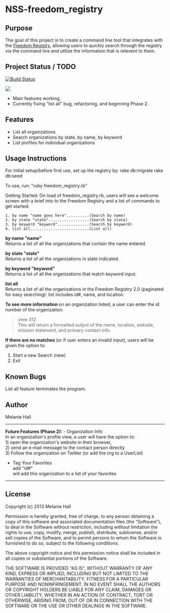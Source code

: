 NSS-freedom_registry
=====================


Purpose
-------

The goal of this project is to create a command line tool that integrates with the <a href="http://www.freedomregistry.org/" target="_blank">Freedom Registry</a>, allowing users to quickly search through the registry via the command line and utilize the information that is relevent to them.

Project Status / TODO
---------------------
[![Build Status](https://travis-ci.org/melaniehall/freedom_registry.png?branch=master)](https://travis-ci.org/melaniehall/freedom_registry)


<a href="https://codeclimate.com/github/melaniehall/freedom_registry"><img src="https://codeclimate.com/github/melaniehall/freedom_registry.png" /></a>

- Main features working.
- Currently fixing "list all" bug, refactoring, and beginning Phase 2.



Features
--------
- List all organizations
- Search organizations by state, by name, by keyword
- List profiles for individual organizations

Usage Instructions
------------------
For initial setup/before first use, set up the registry by:
  rake db:migrate
  rake db:seed

To use, run:
  "ruby freedom_registry.rb"

Getting Started:
  On load of freedom_registry.rb, users will see a welcome screen with a brief into to the Freedom Registry and a list of commands to get started:

    1. by name "name goes here"..........(Search by name)
    2. by state "state"..................(Search by state)
    3. by keyword "keyword"..............(Search by keyword)
    4. list all..........................(List all)

  <strong> by name "name" </strong><br/>
  Returns a list of all the organizations that contain the name entered.

  <strong>by state "state"</strong><br/>
  Returns a list of all the organizations in state indicated.<br/>

  <strong> by keyword "keyword"</strong><br/>
  Returns a list of all the organizations that match keyword input.

  <strong>list all </strong><br/>
  Returns a list of all the organizations in the Freedom Registry 2.0 (paginated for easy searching): list includes id#, name, and location.

  <strong>To see more information </strong>on an organization listed, a user can enter the id number of the organization:
  > view 312 <br/>
  This will return a formatted output of the name, location, website, mission statement, and primary contact info.

  <strong>If there are no matches </strong> (or if user enters an invalid input), users will be given the option to:
  1. Start a new Search (new)
  2. Exit


Known Bugs
----------

List all feature terminates the program.

Author
------

Melanie Hall

<hr/>
<strong>Future Features (Phase 2):</strong>
- Organization Info <br/>
In an organization's profile view, a user will have the option to:<br/>
      1) open the organization's website in their browser, <br/>
      2) send an e-mail message to the contact person directly <br/>
      3) Follow the organization on Twitter (or add the org to a UserList)

- Tag Your Favorites <br/>
add "id#" <br/>
will add this organization to a list of your favorites <br/>

<hr/>

License
-------
Copyright (c) 2013 Melanie Hall

Permission is hereby granted, free of charge, to any person obtaining a copy
of this software and associated documentation files (the "Software"), to deal
in the Software without restriction, including without limitation the rights
to use, copy, modify, merge, publish, distribute, sublicense, and/or sell
copies of the Software, and to permit persons to whom the Software is
furnished to do so, subject to the following conditions:

The above copyright notice and this permission notice shall be included in
all copies or substantial portions of the Software.

THE SOFTWARE IS PROVIDED "AS IS", WITHOUT WARRANTY OF ANY KIND, EXPRESS OR
IMPLIED, INCLUDING BUT NOT LIMITED TO THE WARRANTIES OF MERCHANTABILITY,
FITNESS FOR A PARTICULAR PURPOSE AND NONINFRINGEMENT. IN NO EVENT SHALL THE
AUTHORS OR COPYRIGHT HOLDERS BE LIABLE FOR ANY CLAIM, DAMAGES OR OTHER
LIABILITY, WHETHER IN AN ACTION OF CONTRACT, TORT OR OTHERWISE, ARISING FROM,
OUT OF OR IN CONNECTION WITH THE SOFTWARE OR THE USE OR OTHER DEALINGS IN
THE SOFTWARE.
